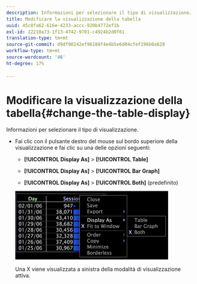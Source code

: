 ```yaml
---
description: Informazioni per selezionare il tipo di visualizzazione.
title: Modificare la visualizzazione della tabella
uuid: 45c8fa62-616e-4233-accc-920b4772ef1b
exl-id: 12210a73-1f13-4742-9701-c4924b2d0f61
translation-type: tm+mt
source-git-commit: d9df90242ef96188f4e4b5e6d04cfef196b0a628
workflow-type: tm+mt
source-wordcount: '46'
ht-degree: 17%

---
```


# Modificare la visualizzazione della tabella{#change-the-table-display}

Informazioni per selezionare il tipo di visualizzazione.

* Fai clic con il pulsante destro del mouse sul bordo superiore della visualizzazione e fai clic su una delle opzioni seguenti:

   * **[!UICONTROL Display As]** > **[!UICONTROL Table]**

   * **[!UICONTROL Display As]** >  **[!UICONTROL Bar Graph]**

   * **[!UICONTROL Display As]** >  **[!UICONTROL Both]** (predefinito)

   ![](assets/mnu_Table_Bar_Display.png)

   Una X viene visualizzata a sinistra della modalità di visualizzazione attiva.
